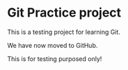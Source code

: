 # Git Practice project

This is a testing project for learning Git.

We have now moved to GitHub.

This is for testing purposed only!
